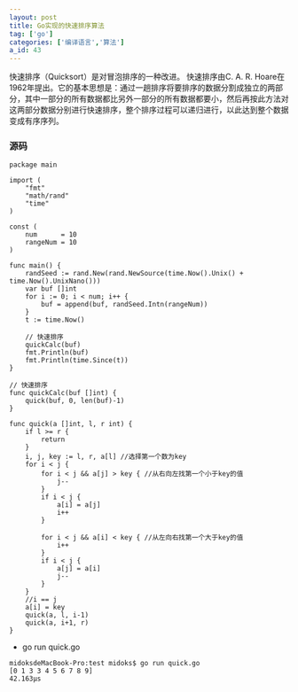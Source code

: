 ```yaml
---
layout: post
title: Go实现的快速排序算法
tag: ['go']
categories: ['编译语言','算法']
a_id: 43
---
```


快速排序（Quicksort）是对冒泡排序的一种改进。
快速排序由C. A. R. Hoare在1962年提出。它的基本思想是：通过一趟排序将要排序的数据分割成独立的两部分，其中一部分的所有数据都比另外一部分的所有数据都要小，然后再按此方法对这两部分数据分别进行快速排序，整个排序过程可以递归进行，以此达到整个数据变成有序序列。

### 源码

```
package main

import (
    "fmt"
    "math/rand"
    "time"
)

const (
    num      = 10
    rangeNum = 10
)

func main() {
    randSeed := rand.New(rand.NewSource(time.Now().Unix() + time.Now().UnixNano()))
    var buf []int
    for i := 0; i < num; i++ {
        buf = append(buf, randSeed.Intn(rangeNum))
    }
    t := time.Now()

    // 快速排序
    quickCalc(buf)
    fmt.Println(buf)
    fmt.Println(time.Since(t))
}

// 快速排序
func quickCalc(buf []int) {
    quick(buf, 0, len(buf)-1)
}

func quick(a []int, l, r int) {
    if l >= r {
        return
    }
    i, j, key := l, r, a[l] //选择第一个数为key
    for i < j {
        for i < j && a[j] > key { //从右向左找第一个小于key的值
            j--
        }
        if i < j {
            a[i] = a[j]
            i++
        }

        for i < j && a[i] < key { //从左向右找第一个大于key的值
            i++
        }
        if i < j {
            a[j] = a[i]
            j--
        }
    }
    //i == j
    a[i] = key
    quick(a, l, i-1)
    quick(a, i+1, r)
}

```

- go run quick.go

```
midoksdeMacBook-Pro:test midoks$ go run quick.go 
[0 1 3 3 4 5 6 7 8 9]
42.163µs
```
